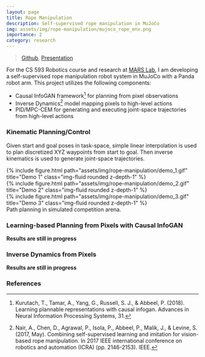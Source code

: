 ```yaml
---
layout: page
title: Rope Manipulation 
description: Self-supervised rope manipulation in MuJoCo
img: assets/img/rope-manipulation/mujoco_rope_env.png
importance: 2
category: research 
---
```

> [Github](https://github.com/raghavauppuluri13/rope-manipulation), [Presentation](https://docs.google.com/presentation/d/1zRuhXxpXfUB-i6lupotLf98f1N1sZB_0EnAhp_hPZIs/edit?usp=sharing)

For the CS 593 Robotics course and research at [MARS Lab](), I am developing a self-supervised rope manipulation robot system in MuJoCo with a Panda robot arm. This project utilizes the following components:
- Causal InfoGAN framework[^1] for planning from pixel observations
- Inverse Dynamics[^2] model mapping pixels to high-level actions
- PID/MPC-CEM for generating and executing joint-space trajectories from high-level actions

### Kinematic Planning/Control

Given start and goal poses in task-space, simple linear interpolation is used to plan discretized XYZ waypoints from start to goal. Then inverse kinematics is used to generate joint-space trajectories.

<div class="row">
    <div class="col-sm mt-3 mt-md-0">
        {% include figure.html path="assets/img/rope-manipulation/demo_1.gif" title="Demo 1" class="img-fluid rounded z-depth-1" %}
    </div>
    <div class="col-sm mt-3 mt-md-0">
        {% include figure.html path="assets/img/rope-manipulation/demo_2.gif" title="Demo 2" class="img-fluid rounded z-depth-1" %}
    </div>
    <div class="col-sm mt-3 mt-md-0">
        {% include figure.html path="assets/img/rope-manipulation/demo_3.gif" title="Demo 3" class="img-fluid rounded z-depth-1" %}
    </div>
</div>
<div class="caption">
    Path planning in simulated competition arena.
</div>

### Learning-based Planning from Pixels with Causal InfoGAN

**Results are still in progress**

### Inverse Dynamics from Pixels 

**Results are still in progress**

### References

[^1]: Kurutach, T., Tamar, A., Yang, G., Russell, S. J., & Abbeel, P. (2018). Learning plannable representations with causal infogan. Advances in Neural Information Processing Systems, 31.

[^2]: Nair, A., Chen, D., Agrawal, P., Isola, P., Abbeel, P., Malik, J., & Levine, S. (2017, May). Combining self-supervised learning and imitation for vision-based rope manipulation. In 2017 IEEE international conference on robotics and automation (ICRA) (pp. 2146-2153). IEEE.
  